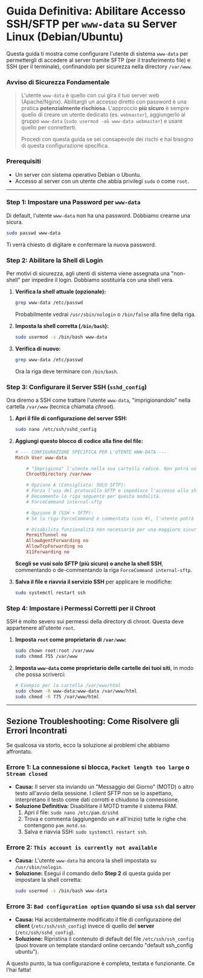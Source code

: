 # Guida Definitiva: Abilitare Accesso SSH/SFTP per `www-data` su Server Linux (Debian/Ubuntu)

Questa guida ti mostra come configurare l'utente di sistema `www-data` per permettergli di accedere al server tramite SFTP (per il trasferimento file) e SSH (per il terminale), confinandolo per sicurezza nella directory `/var/www`.

### Avviso di Sicurezza Fondamentale

> L'utente `www-data` è quello con cui gira il tuo server web (Apache/Nginx). Abilitargli un accesso diretto con password è una pratica **potenzialmente rischiosa**. L'approccio **più sicuro** è sempre quello di creare un utente dedicato (es. `webmaster`), aggiungerlo al gruppo `www-data` (`sudo usermod -aG www-data webmaster`) e usare quello per connetterti.
>
> Procedi con questa guida se sei consapevole dei rischi e hai bisogno di questa configurazione specifica.

### Prerequisiti

* Un server con sistema operativo Debian o Ubuntu.
* Accesso al server con un utente che abbia privilegi `sudo` o come `root`.

-----

### Step 1: Impostare una Password per `www-data`

Di default, l'utente `www-data` non ha una password. Dobbiamo crearne una sicura.

```bash
sudo passwd www-data
```

Ti verrà chiesto di digitare e confermare la nuova password.

### Step 2: Abilitare la Shell di Login

Per motivi di sicurezza, agli utenti di sistema viene assegnata una "non-shell" per impedire il login. Dobbiamo sostituirla con una shell vera.

1.  **Verifica la shell attuale (opzionale):**

    ```bash
    grep www-data /etc/passwd
    ```

    Probabilmente vedrai `/usr/sbin/nologin` o `/bin/false` alla fine della riga.

2.  **Imposta la shell corretta (`/bin/bash`):**

    ```bash
    sudo usermod -s /bin/bash www-data
    ```

3.  **Verifica di nuovo:**

    ```bash
    grep www-data /etc/passwd
    ```

    Ora la riga deve terminare con `/bin/bash`.

### Step 3: Configurare il Server SSH (`sshd_config`)

Ora diremo a SSH come trattare l'utente `www-data`, "imprigionandolo" nella cartella `/var/www` (tecnica chiamata *chroot*).

1.  **Apri il file di configurazione del server SSH:**

    ```bash
    sudo nano /etc/ssh/sshd_config
    ```

2.  **Aggiungi questo blocco di codice alla fine del file:**

    ```ini
    # --- CONFIGURAZIONE SPECIFICA PER L'UTENTE WWW-DATA ---
    Match User www-data

        # "Imprigiona" l'utente nella sua cartella radice. Non potrà uscire da /var/www.
        ChrootDirectory /var/www

        # Opzione A (Consigliata: SOLO SFTP):
        # Forza l'uso del protocollo SFTP e impedisce l'accesso alla shell (terminale).
        # Decommenta la riga seguente per questa modalità.
        # ForceCommand internal-sftp

        # Opzione B (SSH + SFTP):
        # Se la riga ForceCommand è commentata (con #), l'utente potrà usare sia SFTP che SSH.

        # Disabilita funzionalità non necessarie per una maggiore sicurezza.
        PermitTunnel no
        AllowAgentForwarding no
        AllowTcpForwarding no
        X11Forwarding no
    ```

    **Scegli se vuoi solo SFTP (più sicuro) o anche la shell SSH**, commentando o de-commentando la riga `ForceCommand internal-sftp`.

3.  **Salva il file e riavvia il servizio SSH** per applicare le modifiche:

    ```bash
    sudo systemctl restart ssh
    ```

### Step 4: Impostare i Permessi Corretti per il Chroot

SSH è molto severo sui permessi della directory di chroot. Questa deve appartenere all'utente `root`.

1.  **Imposta `root` come proprietario di `/var/www`:**

    ```bash
    sudo chown root:root /var/www
    sudo chmod 755 /var/www
    ```

2.  **Imposta `www-data` come proprietario delle cartelle dei tuoi siti**, in modo che possa scriverci:

    ```bash
    # Esempio per la cartella /var/www/html
    sudo chown -R www-data:www-data /var/www/html
    sudo chmod -R 775 /var/www/html
    ```

-----

## Sezione Troubleshooting: Come Risolvere gli Errori Incontrati

Se qualcosa va storto, ecco la soluzione ai problemi che abbiamo affrontato.

### Errore 1: La connessione si blocca, `Packet length too large` o `Stream closed`

* **Causa:** Il server sta inviando un "Messaggio del Giorno" (MOTD) o altro testo all'avvio della sessione. I client SFTP non se lo aspettano, interpretano il testo come dati corrotti e chiudono la connessione.
* **Soluzione Definitiva:** Disabilitare il MOTD tramite il sistema PAM.
    1.  Apri il file: `sudo nano /etc/pam.d/sshd`
    2.  Trova e commenta (aggiungendo un `#` all'inizio) tutte le righe che contengono `pam_motd.so`.
    3.  Salva e riavvia SSH: `sudo systemctl restart ssh`.

### Errore 2: `This account is currently not available`

* **Causa:** L'utente `www-data` ha ancora la shell impostata su `/usr/sbin/nologin`.
* **Soluzione:** Esegui il comando dello **Step 2** di questa guida per impostare la shell corretta:
  ```bash
  sudo usermod -s /bin/bash www-data
  ```

### Errore 3: `Bad configuration option` quando si usa `ssh` dal server

* **Causa:** Hai accidentalmente modificato il file di configurazione del **client** (`/etc/ssh/ssh_config`) invece di quello del **server** (`/etc/ssh/sshd_config`).
* **Soluzione:** Ripristina il contenuto di default del file `/etc/ssh/ssh_config` (puoi trovare un template standard online cercando "default ssh\_config ubuntu").

A questo punto, la tua configurazione è completa, testata e funzionante. Ce l'hai fatta\!
